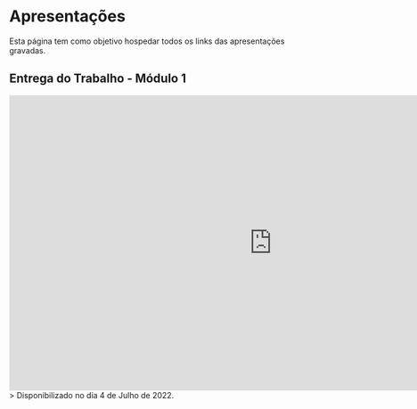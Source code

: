# Apresentações
Esta página tem como objetivo hospedar todos os links das apresentações gravadas.

## Entrega do Trabalho - Módulo 1
<iframe width="942" height="530" src="https://www.youtube.com/embed/JpMIfJGUnyE" title="Apresentação 1 | Planejamento | Requisitos de Software UnB 2022-1" frameborder="0" allow="accelerometer; autoplay; clipboard-write; encrypted-media; gyroscope; picture-in-picture" allowfullscreen></iframe>
> Disponibilizado no dia 4 de Julho de 2022.
